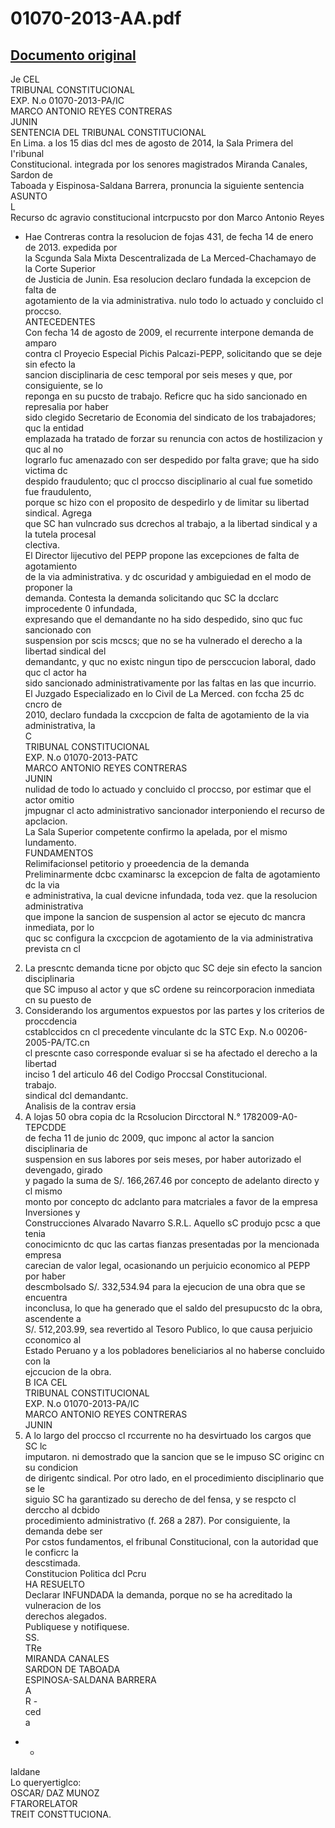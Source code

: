 
01070-2013-AA.pdf
=================
  
[Documento original](https://tc.gob.pe/jurisprudencia/2014/01070-2013-AA.pdf)  
---  
Je CEL  
TRIBUNAL CONSTITUCIONAL  
EXP. N.o 01070-2013-PA/IC  
MARCO ANTONIO REYES CONTRERAS  
JUNIN  
SENTENCIA DEL TRIBUNAL CONSTITUCIONAL  
En Lima. a los 15 dias dcl mes de agosto de 2014, la Sala Primera del I'ribunal  
Constitucional. integrada por los senores magistrados Miranda Canales, Sardon de  
Taboada y Eispinosa-Saldana Barrera, pronuncia la siguiente sentencia  
ASUNTO  
L  
Recurso dc agravio constitucional intcrpucsto por don Marco Antonio Reyes  
* Hae Contreras contra la resolucion de fojas 431, de fecha 14 de enero de 2013. expedida por  
la Scgunda Sala Mixta Descentralizada de La Merced-Chachamayo de la Corte Superior  
de Justicia de Junin. Esa resolucion declaro fundada la excepcion de falta de  
agotamiento de la via administrativa. nulo todo lo actuado y concluido cl proccso.  
ANTECEDENTES  
Con fecha 14 de agosto de 2009, el recurrente interpone demanda de amparo  
contra cl Proyecio Especial Pichis Palcazi-PEPP, solicitando que se deje sin efecto la  
sancion disciplinaria de cesc temporal por seis meses y que, por consiguiente, se lo  
reponga en su pucsto de trabajo. Reficre quc ha sido sancionado en represalia por haber  
sido clegido Secretario de Economia del sindicato de los trabajadores; quc la entidad  
emplazada ha tratado de forzar su renuncia con actos de hostilizacion y quc al no  
lograrlo fuc amenazado con ser despedido por falta grave; que ha sido victima dc  
despido fraudulento; quc cl proccso disciplinario al cual fue sometido fue fraudulento,  
porque sc hizo con el proposito de despedirlo y de limitar su libertad sindical. Agrega  
que SC han vulncrado sus dcrechos al trabajo, a la libertad sindical y a la tutela procesal  
clectiva.  
El Director lijecutivo del PEPP propone las excepciones de falta de agotamiento  
de la via administrativa. y dc oscuridad y ambiguiedad en el modo de proponer la  
demanda. Contesta la demanda solicitando quc SC la dcclarc improcedente 0 infundada,  
expresando que el demandante no ha sido despedido, sino quc fuc sancionado con  
suspension por scis mcscs; que no se ha vulnerado el derecho a la libertad sindical del  
demandantc, y quc no existc ningun tipo de persccucion laboral, dado quc cl actor ha  
sido sancionado administrativamente por las faltas en las que incurrio.  
El Juzgado Especializado en lo Civil de La Merced. con fccha 25 dc cncro de  
2010, declaro fundada la cxccpcion de falta de agotamiento de la via administrativa, la  
C  
TRIBUNAL CONSTITUCIONAL  
EXP. N.o 01070-2013-PATC  
MARCO ANTONIO REYES CONTRERAS  
JUNIN  
nulidad de todo lo actuado y concluido cl proccso, por estimar que el actor omitio  
jmpugnar cl acto administrativo sancionador interponiendo el recurso de apclacion.  
La Sala Superior competente confirmo la apelada, por el mismo lundamento.  
FUNDAMENTOS  
Relimifacionsel petitorio y proeedencia de la demanda  
Preliminarmente dcbc cxaminarsc la excepcion de falta de agotamiento dc la via  
e administrativa, la cual devicne infundada, toda vez. que la resolucion administrativa  
que impone la sancion de suspension al actor se ejecuto dc mancra inmediata, por lo  
quc sc configura la cxccpcion de agotamiento de la via administrativa prevista cn cl  
2. La prescntc demanda ticne por objcto quc SC deje sin efecto la sancion disciplinaria  
que SC impuso al actor y que sC ordene su reincorporacion inmediata cn su puesto de  
3. Considerando los argumentos expuestos por las partes y los criterios de proccdencia  
cstablccidos cn cl precedente vinculante dc la STC Exp. N.o 00206-2005-PA/TC.cn  
cl prescnte caso corresponde evaluar si se ha afectado el derecho a la libertad  
inciso 1 del articulo 46 del Codigo Proccsal Constitucional.  
trabajo.  
sindical dcl demandantc.  
Analisis de la contrav ersia  
4. A lojas 50 obra copia dc la Rcsolucion Dircctoral N.° 1782009-A0-TEPCDDE  
de fecha 11 de junio dc 2009, quc imponc al actor la sancion disciplinaria de  
suspension en sus labores por seis meses, por haber autorizado el devengado, girado  
y pagado la suma de S/. 166,267.46 por concepto de adelanto directo y cl mismo  
monto por concepto dc adclanto para matcriales a favor de la empresa Inversiones y  
Construcciones Alvarado Navarro S.R.L. Aquello sC produjo pcsc a que tenia  
conocimicnto dc quc las cartas fianzas presentadas por la mencionada empresa  
carecian de valor legal, ocasionando un perjuicio economico al PEPP por haber  
descmbolsado S/. 332,534.94 para la ejecucion de una obra que se encuentra  
inconclusa, lo que ha generado que el saldo del presupucsto dc la obra, ascendente a  
S/. 512,203.99, sea revertido al Tesoro Publico, lo que causa perjuicio cconomico al  
Estado Peruano y a los pobladores beneliciarios al no haberse concluido con la  
ejccucion de la obra.  
B ICA CEL  
TRIBUNAL CONSTITUCIONAL  
EXP. N.o 01070-2013-PA/IC  
MARCO ANTONIO REYES CONTRERAS  
JUNIN  
5. A lo largo del proccso cl rccurrente no ha desvirtuado los cargos que SC lc  
imputaron. ni demostrado que la sancion que se le impuso SC originc cn su condicion  
de dirigentc sindical. Por otro lado, en el procedimiento disciplinario que se le  
siguio SC ha garantizado su derecho de del fensa, y se respcto cl derccho al dcbido  
procedimiento administrativo (f. 268 a 287). Por consiguiente, la demanda debe ser  
Por cstos fundamentos, el fribunal Constitucional, con la autoridad que le conficrc la  
descstimada.  
Constitucion Politica dcl Pcru  
HA RESUELTO  
Declarar INFUNDADA la demanda, porque no se ha acreditado la vulneracion de los  
derechos alegados.  
Publiquese y notifiquese.  
SS.  
TRe  
MIRANDA CANALES  
SARDON DE TABOADA  
ESPINOSA-SALDANA BARRERA  
A  
R -  
ced  
a  
- -  
laldane  
Lo queryertiglco:  
OSCAR/ DAZ MUNOZ  
FTARORELATOR  
TREIT CONSTTUCIONA.